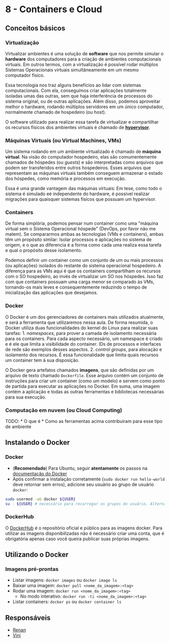 # 8 - Containers e Cloud

## Conceitos básicos

### Virtualização

Virtualizar ambientes é uma solução de **software** que nos permite simular o **hardware** dos computadores para a criação de ambientes computacionais virtuais. Em outros termos, com a virtualização é possível rodar múltiplos Sistemas Operacionais virtuais simultâneamente em um mesmo computador físico.

Essa tecnologia nos traz alguns benefícios ao lidar com sistemas computacionais. Com ela, conseguimos criar aplicações totalmente isoladas umas das outras, sem que haja interferência de processos do sistema original, ou de outras aplicações. Além disso, podemos aproveitar melhor o hardware, rodando múltiplos servidores em um único computador, normalmente chamado de hospedeiro (ou *host*).

O software utilizado para realizar essa tarefa de virtualizar e compartilhar os recursos físicos dos ambientes virtuais é chamado de [**hypervisor**](https://www.redhat.com/en/topics/virtualization/what-is-a-hypervisor).

### Máquinas Virtuais (ou Virtual Machines, VMs)

Um sistema rodando em um ambiente virtualizado é chamado de **máquina virtual**. Na visão do computador hospedeiro, elas são comumentemente chamados de hóspedes (ou *guests*) e são interpretadas como arquivos que podem ser transferidos entre outros hospedeiros. Esses arquivos que representam as máquinas virtuais também conseguem armazenar o estado dos hóspedes, como memória e processos em execução.

Essa é uma grande vantagem das máquinas virtuais: Em tese, como todo o sistema é simulado eé independente do hardware, é possível realizar migrações para quaisquer sistemas físicos que possuam um hypervisor. 

### Containers

De forma simplória, podemos pensar num container como uma "máquina virtual sem o Sistema Operacional hóspede" (DevOps, por favor não me matem). Se compararmos ambas as tecnologias (VMs e containers), ambas têm um propósito similar: Isolar processos e aplicações no sistema de origem, e o que as diferencia é a forma como cada uma realiza essa tarefa e qual o propósito desse isolamento.

Podemos definir um container como um conjunto de um ou mais processos (ou aplicações) isolados do restante do sistema operacional hospedeiro. A diferença para as VMs aqui é que os containers compartilham os recursos com o SO hospedeiro, ao invés de virtualizar um SO nos hóspedes. Isso faz com que containers possuam uma carga menor se comparado às VMs, tornando-os mais leves e consequentemente reduzindo o tempo de inicialização das aplicações que desejamos. 

### Docker

O Docker é um dos gerenciadores de containers mais utilizados atualmente, e será a ferramenta que utilizaremos nessa aula. De forma resumida, o Docker utiliza duas funcionalidades do kernel do Linux para realizar suas tarefas:
    1. *namespaces*, para prover a camada de isolamento necessária para os containers. Para cada aspecto necessário, um namespace é criado e é ele que limita a visibilidade do container. IDs de processos e interfaces de rede são exemplos desses aspectos.
    2. *control groups*, para alocação e isolamento dos recursos. É essa funcionalidade que limita quais recursos um container tem à sua disposição.

O Docker gera artefatos chamados **imagens**, que são definidas por um arquivo de texto chamado `Dockerfile`. Esse arquivo contém um conjunto de instruções para criar um container (como um modelo) e servem como ponto de partida para executar as aplicações no Docker. Em suma, uma imagem contém a aplicação e todas as outras ferramentas e bibliotecas necessárias para sua execução.

### Computação em nuvem (ou Cloud Computing)

TODO:
    * O que é
    * Como as ferramentas acima contribuiram para esse tipo de ambiente

## Instalando o Docker

### Docker

* (**Recomendado**) Para Ubuntu, seguir **atentamente** os passos na [documentação do Docker](https://docs.docker.com/engine/install/ubuntu/)
* Após confirmar a instalação corretamente (`sudo docker run hello-world` deve retornar sem erros), adicione seu usuário ao grupo de usuário `docker`:
```sh
sudo usermod -aG docker ${USER}
su - ${USER} # necessário para recarregar os grupos do usuário. Alternativa: reiniciar ou fazer logoff
```

### DockerHub

O [DockerHub](https://hub.docker.com/) é o repositório oficial e público para as imagens docker. Para utilizar as imagens disponibilizadas não é necessário criar uma conta, que é obrigatória apenas caso você queira publicar suas próprias imagens.


## Utilizando o Docker

### Imagens pré-prontas

* Listar imagens: `docker images` ou `docker image ls`
* Baixar uma imagem: `docker pull <nome_da_imagem>:<tag>`
* Rodar uma imagem: `docker run <nome_da_imagem>:<tag>`
    * No modo interativo: `docker run -ti <nome_da_imagem>:<tag>`
* Listar containers: `docker ps` ou `docker container ls`

## Responsáveis
* [Renan](https://github.com/nkzren)
* [Vini]()
